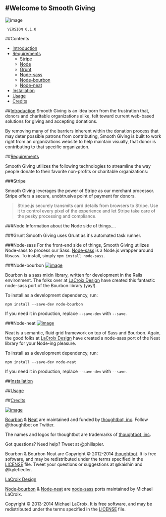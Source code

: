 #Welcome to Smooth Giving
---


![image](http://smooth-giving.herokuapp.com/img/Smooth_Giving_Logo.svg)

``` VERSION 0.1.0```

##Contents

* [Introduction](#introduction)
* [Requirements](#requirements)
	* [Stripe](https://stripe.com/)
	* [Node](http://nodejs.org/)
 	* [Grunt](http://gruntjs.com/)
 	* [Node-sass](https://github.com/sass/node-sass)
 	* [Node-bourbon](http://lacroixdesign.github.io/node-bourbon)
 	* [Node-neat](http://lacroixdesign.github.io/node-neat)
* [Installation](#installation)
* [Usage](#usage)
* [Credits](#credits)


##[Introduction](id:introduction)
Smooth Giving is an idea born from the frustration that, donors and charitable organizations alike, felt toward current web-based solutions for giving and accepting donations. 

By removing many of the barriers inherent within the donation process that may deter possible patrons from contributing, Smooth Giving is built to work right from an organizations website to help maintain visually, that donor is contributing to that specific organization.


##[Requirements](id:requirements)

Smooth Giving utilizes the following technologies to streamline the way people donate to their favorite non-profits or charitable organizations:  


###Stripe
	
Smooth Giving leverages the power of Stripe as our merchant processor.  Stripe offers a secure, unobtrusive point of payment for donors.

>Stripe.js securely transmits card details from browsers to Stripe. Use it to control every pixel of the experience and let Stripe take care of the pesky processing and compliance.   

###Node
Information about the Node side of things.... 

###Grunt
Smooth Giving uses Grunt as it's automated task runner. 

###Node-sass
For the front-end side of things, Smooth Giving utilizes Node-sass to process our Sass.  [Node-sass](https://www.npmjs.org/package/node-sass) is a Node.js wrapper around libsass.  To install, simply ```npm install node-sass```.	

###Node-bourbon
[![image](http://www.anthonygthomas.com/reveal.js/presentations/sass/web-standards/images/bourbon-logo.png)](https://github.com/lacroixdesign/node-bourbon)  

Bourbon is a sass mixin library, written for development in the Rails environment.  The folks over at [LaCroix Design](http://lacroixdesign.net/) have created this fantastic node-sass port of the Bourbon library (yay!).

To install as a development dependency, run:

```npm install --save-dev node-bourbon```  

If you need it in production, replace ```--save-dev``` with ```--save```.

###Node-neat 
[![image](http://neat.bourbon.io/images/logotype.svg)](https://github.com/lacroixdesign/node-neat)

Neat is a semantic, fluid grid framework on top of Sass and Bourbon.  Again, the good folks at [LaCroix Design](http://lacroixdesign.net/) have created a node-sass port of the Neat library for your Node-ing pleasure.

To install as a development dependency, run:

```npm install --save-dev node-neat```  

If you need it in production, replace ```--save-dev``` with ```--save```.



##[Installation](id:installation)

##[Usage](id:usage)

##[Credits](id:credits)

[![image](http://images.thoughtbot.com/logo.svg)](http://thoughtbot.com/)

[Bourbon](http://bourbon.io/) & [Neat](http://neat.bourbon.io/) are maintained and funded by [thoughtbot, inc](http://thoughtbot.com/).  Follow @thoughtbot on Twitter.  

The names and logos for thoughtbot are trademarks of [thoughtbot, inc](http://thoughtbot.com/).

Got questions? Need help? Tweet at @phillapier.

Bourbon & Bourbon Neat are Copyright © 2012-2014 [thoughtbot](http://thoughtbot.com/). It is free software, and may be redistributed under the terms specified in the [LICENSE](https://github.com/thoughtbot/bourbon/blob/master/LICENSE) file. Tweet your questions or suggestions at @kaishin and @kylefiedler.

[LaCroix Design](http://www.lacroixdesign.net/)

[Node-bourbon](https://github.com/lacroixdesign/node-bourbon) & [Node-neat](https://github.com/lacroixdesign/node-neat) are [node-sass](https://github.com/sass/node-sass) ports maintained by Michael LaCroix.

Copyright © 2013-2014 Michael LaCroix. It is free software, and may be redistributed under the terms specified in the [LICENSE](https://github.com/lacroixdesign/node-neat/blob/master/LICENSE) file.